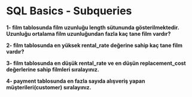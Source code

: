 # SQL Basics - Subqueries

**1- film tablosunda film uzunluğu length sütununda gösterilmektedir. Uzunluğu ortalama film uzunluğundan fazla kaç tane film vardır?**

**2- film tablosunda en yüksek rental_rate değerine sahip kaç tane film vardır?**

**3- film tablosunda en düşük rental_rate ve en düşün replacement_cost değerlerine sahip filmleri sıralayınız.**

**4- payment tablosunda en fazla sayıda alışveriş yapan müşterileri(customer) sıralayınız.**